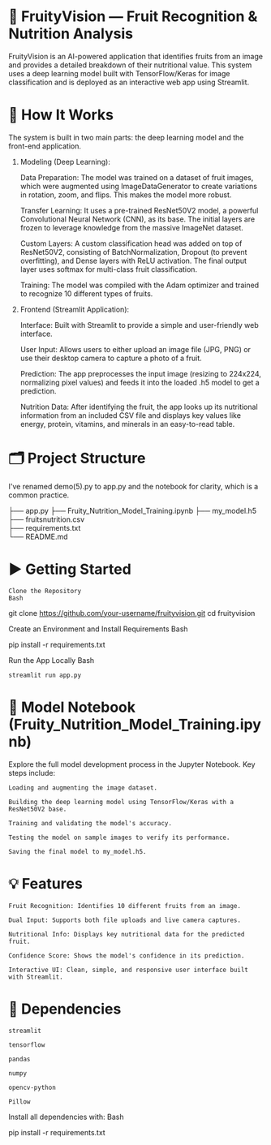 # 🍎 FruityVision — Fruit Recognition & Nutrition Analysis
FruityVision is an AI-powered application that identifies fruits from an image and provides a detailed breakdown of their nutritional value. This system uses a deep learning model built with TensorFlow/Keras for image classification and is deployed as an interactive web app using Streamlit.

# 🧠 How It Works
The system is built in two main parts: the deep learning model and the front-end application.

1. Modeling (Deep Learning):

    Data Preparation: The model was trained on a dataset of fruit images, which were augmented using ImageDataGenerator to create variations in rotation, zoom, and flips. This makes the model more robust.

    Transfer Learning: It uses a pre-trained ResNet50V2 model, a powerful Convolutional Neural Network (CNN), as its base. The initial layers are frozen to leverage knowledge from the massive ImageNet dataset.

    Custom Layers: A custom classification head was added on top of ResNet50V2, consisting of BatchNormalization, Dropout (to prevent overfitting), and Dense layers with ReLU activation. The final output layer uses softmax for multi-class fruit classification.

    Training: The model was compiled with the Adam optimizer and trained to recognize 10 different types of fruits.

2. Frontend (Streamlit Application):

    Interface: Built with Streamlit to provide a simple and user-friendly web interface.

    User Input: Allows users to either upload an image file (JPG, PNG) or use their desktop camera to capture a photo of a fruit.

    Prediction: The app preprocesses the input image (resizing to 224x224, normalizing pixel values) and feeds it into the loaded .h5 model to get a prediction.

    Nutrition Data: After identifying the fruit, the app looks up its nutritional information from an included CSV file and displays key values like energy, protein, vitamins, and minerals in an easy-to-read table.

# 🗂️ Project Structure

I've renamed demo(5).py to app.py and the notebook for clarity, which is a common practice.

├── app.py
├── Fruity_Nutrition_Model_Training.ipynb 
├── my_model.h5                      
├── fruitsnutrition.csv                
├── requirements.txt                  
└── README.md                        

# ▶️ Getting Started

    Clone the Repository
    Bash

git clone https://github.com/your-username/fruityvision.git
cd fruityvision

Create an Environment and Install Requirements
Bash

pip install -r requirements.txt

Run the App Locally
Bash

    streamlit run app.py

# 🧪 Model Notebook (Fruity_Nutrition_Model_Training.ipynb)

Explore the full model development process in the Jupyter Notebook. Key steps include:

    Loading and augmenting the image dataset.

    Building the deep learning model using TensorFlow/Keras with a ResNet50V2 base.

    Training and validating the model's accuracy.

    Testing the model on sample images to verify its performance.

    Saving the final model to my_model.h5.

# 💡 Features

    Fruit Recognition: Identifies 10 different fruits from an image.

    Dual Input: Supports both file uploads and live camera captures.

    Nutritional Info: Displays key nutritional data for the predicted fruit.

    Confidence Score: Shows the model's confidence in its prediction.

    Interactive UI: Clean, simple, and responsive user interface built with Streamlit.

# 📌 Dependencies

    streamlit

    tensorflow

    pandas

    numpy

    opencv-python

    Pillow

Install all dependencies with:
Bash

pip install -r requirements.txt
